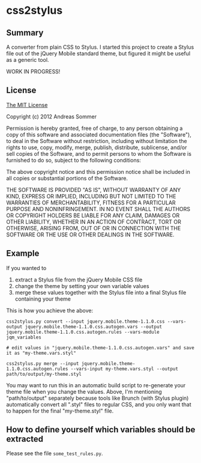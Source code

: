 css2stylus
==========

Summary
-------

A converter from plain CSS to Stylus. I started this project to create a Stylus file out of the jQuery Mobile standard theme, but figured it might be useful as a generic tool.

WORK IN PROGRESS!

License
-------

[The MIT License](http://www.opensource.org/licenses/mit-license.html)

Copyright (c) 2012 Andreas Sommer

Permission is hereby granted, free of charge, to any person obtaining a copy of this software and associated documentation files (the "Software"), to deal in the Software without restriction, including without limitation the rights to use, copy, modify, merge, publish, distribute, sublicense, and/or sell copies of the Software, and to permit persons to whom the Software is furnished to do so, subject to the following conditions:

The above copyright notice and this permission notice shall be included in all copies or substantial portions of the Software.

THE SOFTWARE IS PROVIDED "AS IS", WITHOUT WARRANTY OF ANY KIND, EXPRESS OR IMPLIED, INCLUDING BUT NOT LIMITED TO THE WARRANTIES OF MERCHANTABILITY, FITNESS FOR A PARTICULAR PURPOSE AND NONINFRINGEMENT. IN NO EVENT SHALL THE AUTHORS OR COPYRIGHT HOLDERS BE LIABLE FOR ANY CLAIM, DAMAGES OR OTHER LIABILITY, WHETHER IN AN ACTION OF CONTRACT, TORT OR OTHERWISE, ARISING FROM, OUT OF OR IN CONNECTION WITH THE SOFTWARE OR THE USE OR OTHER DEALINGS IN THE SOFTWARE.

Example
-------

If you wanted to

1. extract a Stylus file from the jQuery Mobile CSS file
2. change the theme by setting your own variable values
3. merge these values together with the Stylus file into a final Stylus file containing your theme

This is how you achieve the above:

    css2stylus.py convert --input jquery.mobile.theme-1.1.0.css --vars-output jquery.mobile.theme-1.1.0.css.autogen.vars --output jquery.mobile.theme-1.1.0.css.autogen.rules --vars-module jqm_variables

    # edit values in "jquery.mobile.theme-1.1.0.css.autogen.vars" and save it as "my-theme.vars.styl"

    css2stylus.py merge --input jquery.mobile.theme-1.1.0.css.autogen.rules --vars-input my-theme.vars.styl --output path/to/output/my-theme.styl

You may want to run this in an automatic build script to re-generate your theme file when you change the values. Above, I'm mentioning "path/to/output" separately because tools like Brunch (with Stylus plugin) automatically convert all ".styl" files to regular CSS, and you only want that to happen for the final "my-theme.styl" file.

How to define yourself which variables should be extracted
----------------------------------------------------------

Please see the file `some_test_rules.py`.